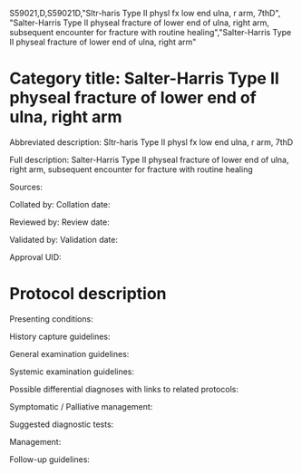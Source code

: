 S59021,D,S59021D,"Sltr-haris Type II physl fx low end ulna, r arm, 7thD", "Salter-Harris Type II physeal fracture of lower end of ulna, right arm, subsequent encounter for fracture with routine healing","Salter-Harris Type II physeal fracture of lower end of ulna, right arm"
# Category title: Salter-Harris Type II physeal fracture of lower end of ulna, right arm

Abbreviated description: Sltr-haris Type II physl fx low end ulna, r arm, 7thD

Full description: Salter-Harris Type II physeal fracture of lower end of ulna, right arm, subsequent encounter for fracture with routine healing

Sources:

Collated by:
Collation date:

Reviewed by:
Review date:

Validated by:
Validation date:

Approval UID:

# Protocol description

Presenting conditions:

History capture guidelines:

General examination guidelines:

Systemic examination guidelines:

Possible differential diagnoses with links to related protocols:

Symptomatic / Palliative management:

Suggested diagnostic tests:

Management:

Follow-up guidelines:
